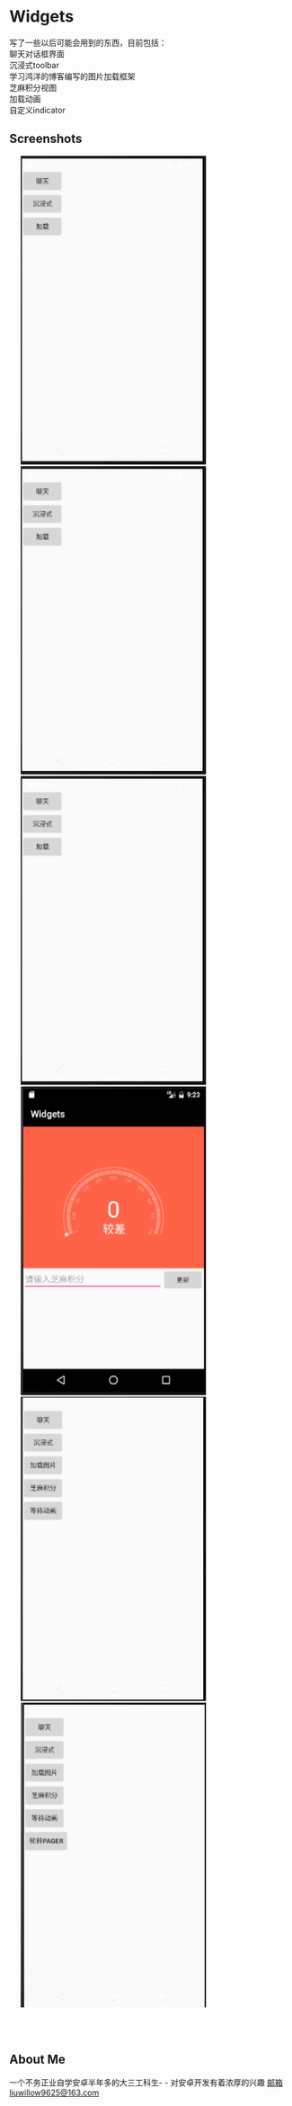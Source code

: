 # Widgets
写了一些以后可能会用到的东西，目前包括：<br>
聊天对话框界面<br>
沉浸式toolbar<br>
学习鸿洋的博客编写的图片加载框架<br>
芝麻积分视图<br>
加载动画<br>
自定义indicator<br>


## Screenshots

<img src="screenshots/liaotian.gif" width="330"  hspace="20">


<img src="screenshots/chenjinshi.gif" width="330"  hspace="20">



<img src="screenshots/jiazai.gif" width="330"  hspace="20">



<img src="screenshots/zhima.gif" width="330"  hspace="20">


<img src="screenshots/waiting.gif" width="330"  hspace="20">


<img src="screenshots/indicator.gif" width="330"  hspace="20">




<br><br>
## About Me
一个不务正业自学安卓半年多的大三工科生- - 对安卓开发有着浓厚的兴趣
邮箱liuwillow9625@163.com


